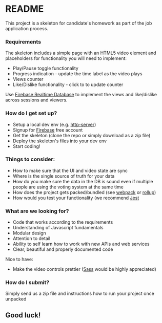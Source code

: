 # README #

This project is a skeleton for candidate's homework as part of the job application process.

### Requirements ###
The skeleton includes a simple page with an HTML5 video element and placeholders for functionality you will need to implement: 

* Play/Pause toggle functionality
* Progress indication - update the time label as the video plays
* Views counter
* Like/Dislike functionality - click to to update counter

Use [Firebase Realtime Database](https://firebase.google.com/products/realtime-database/) to implement the views and like/dislike across sessions and viewers.

### How do I get set up? ###

* Setup a local dev env (e.g. [http-server](https://www.npmjs.com/package/http-server))
* Signup for [Firebase](https://www.firebase.com/) free account
* Get the skeleton (clone the repo or simply download as a zip file)
* Deploy the skeleton's files into your dev env
* Start coding!

### Things to consider:

* How to make sure that the UI and video state are sync
* Where is the single source of truth for your data
* How do you make sure the data in the DB is sound even if multiple people are using the voting system at the same time
* How does the project gets packed/bundled (see [webpack](https://webpack.github.io/) or [rollup](https://rollupjs.org/))
* How would you test your functionality (we recommend [Jest](https://jestjs.io/)

### What are we looking for? ###

* Code that works according to the requirements
* Understanding of Javascript fundamentals
* Modular design 
* Attention to detail
* Ability to self learn how to work with new APIs and web services
* Clear, beautiful and properly documented code

Nice to have:

* Make the video controls prettier ([Sass](https://sass-lang.com/) would be highly appreciated)  


### How do I submit? ###

Simply send us a zip file and instructions how to run your project once unpacked

## Good luck! ##